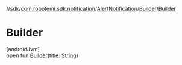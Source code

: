 //[sdk](../../../../index.md)/[com.robotemi.sdk.notification](../../index.md)/[AlertNotification](../index.md)/[Builder](index.md)/[Builder](-builder.md)

# Builder

[androidJvm]\
open fun [Builder](-builder.md)(title: [String](https://docs.oracle.com/javase/8/docs/api/java/lang/String.html))
